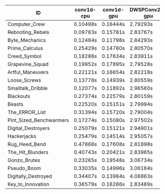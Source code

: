 |ID|conv1d-cpu|conv1d-gpu|DWSPConv2D-gpu|gemm-gpu|avg|
|-|-|-|-|-|-|
|Computer_Crew|0.10498s|0.16444s|2.79293s|1.68867s|1.18775s|
|Rebooting_Rebels|0.09783s|0.15781s|2.83767s|1.66591s|1.18981s|
|Byte_Mechanics|0.12484s|0.11798s|2.84293s|1.75553s|1.21032s|
|Prime_Calculus|0.25429s|0.14780s|2.80570s|1.67189s|1.21992s|
|Creed_Symbol|0.18286s|0.17634s|2.83911s|1.68340s|1.22043s|
|Grapevine_Squad|0.19952s|0.17895s|2.79528s|1.71086s|1.22115s|
|Artful_Maneuvers|0.22121s|0.16654s|2.82218s|1.67684s|1.22169s|
|Loose_Screws|0.13778s|0.14939s|2.80559s|1.79415s|1.22173s|
|Smalltalk_Dribble|0.12077s|0.11892s|2.96560s|1.75747s|1.24069s|
|Blackouts|0.27374s|0.22579s|2.80159s|1.71315s|1.25357s|
|Beasts|0.22520s|0.15151s|2.79994s|1.86938s|1.26151s|
|The_ERROR_List|0.31394s|0.15720s|2.79004s|1.87164s|1.28321s|
|Pint_Sized_Benchwarmers|0.17274s|0.15080s|2.97502s|1.86604s|1.29115s|
|Digital_Destroyers|0.25079s|0.15121s|2.94901s|1.87180s|1.30570s|
|Hackerjacks|0.25479s|0.14514s|2.95057s|1.91783s|1.31708s|
|Rug_Heed_Bend|0.47868s|0.17608s|2.81898s|1.82361s|1.32434s|
|The_Hit_Blunders|0.40743s|0.20421s|2.83965s|1.88187s|1.33329s|
|Gonzo_Brutes|0.23265s|0.19548s|3.06734s|1.91461s|1.35252s|
|Pseudo_Boom|0.33035s|0.14996s|3.06164s|1.91774s|1.36492s|
|Digitally_Destroyed|0.34407s|0.13984s|4.08863s|2.47758s|1.76253s|
|Key_to_Innovation|0.36579s|0.16286s|2.83489s|infs|infs|
